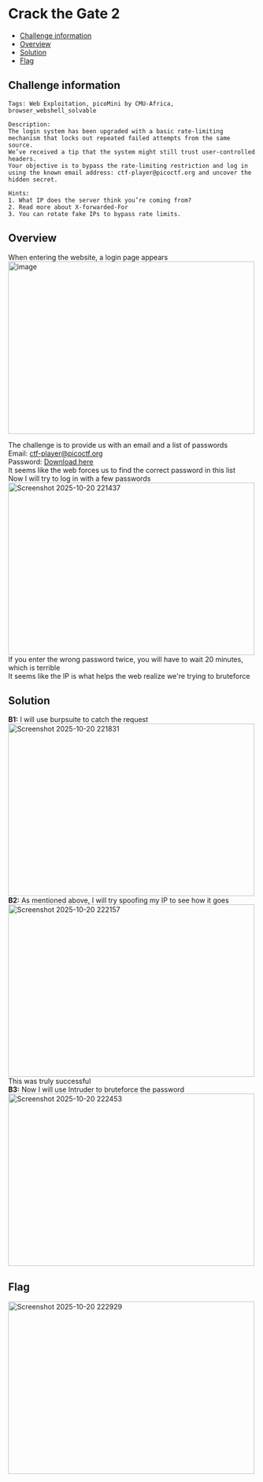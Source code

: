 # Crack the Gate 2
- [Challenge information](#challenge-information)
- [Overview](#overview)
- [Solution](#solution)
- [Flag](#flag)


## Challenge information
```
Tags: Web Exploitation, picoMini by CMU-Africa, browser_webshell_solvable
  
Description:  
The login system has been upgraded with a basic rate-limiting mechanism that locks out repeated failed attempts from the same source.  
We’ve received a tip that the system might still trust user-controlled headers.  
Your objective is to bypass the rate-limiting restriction and log in using the known email address: ctf-player@picoctf.org and uncover the hidden secret.
  
Hints:  
1. What IP does the server think you’re coming from?  
2. Read more about X-forwarded-For
3. You can rotate fake IPs to bypass rate limits.  
```
## Overview
When entering the website, a login page appears  
<img width="500" height="350" alt="image" src="https://github.com/user-attachments/assets/4669b9a0-657d-4a6b-b9c8-3d43654a55b7" />  

The challenge is to provide us with an email and a list of passwords  
Email: ctf-player@picoctf.org  
Password: [Download here](https://challenge-files.picoctf.net/c_amiable_citadel/f7976d25bf2051cdee03f24a92791f4116c6eaf4ab5d7542462535051265613c/passwords.txt)  
It seems like the web forces us to find the correct password in this list  
Now I will try to log in with a few passwords  
<img width="500" height="350" alt="Screenshot 2025-10-20 221437" src="https://github.com/user-attachments/assets/336a8eff-041b-42f2-9802-4f057143d161" />  
If you enter the wrong password twice, you will have to wait 20 minutes, which is terrible  
It seems like the IP is what helps the web realize we're trying to bruteforce  

## Solution
**B1:** I will use burpsuite to catch the request  
<img width="500" height="350" alt="Screenshot 2025-10-20 221831" src="https://github.com/user-attachments/assets/a64f87f8-c6f8-49a4-bfe1-d7efc9aeb1f2" />  
**B2:** As mentioned above, I will try spoofing my IP to see how it goes  
<img width="500" height="350" alt="Screenshot 2025-10-20 222157" src="https://github.com/user-attachments/assets/6783bc61-5378-4dee-a3cc-db7ed3cf47cf" />  
This was truly successful  
**B3:** Now I will use Intruder to bruteforce the password  
<img width="500" height="350" alt="Screenshot 2025-10-20 222453" src="https://github.com/user-attachments/assets/d1751e99-4922-4a02-b5a8-3cf5c1cea7d3" />  


## Flag  
<img width="500" height="350" alt="Screenshot 2025-10-20 222929" src="https://github.com/user-attachments/assets/10f85845-1d16-413d-9ba9-e1c9c7b19ce2" />


